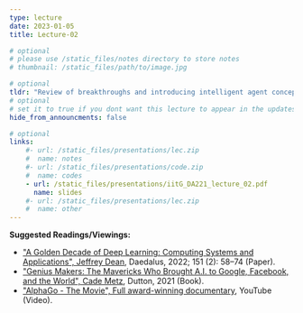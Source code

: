 ```yaml
---
type: lecture
date: 2023-01-05
title: Lecture-02

# optional
# please use /static_files/notes directory to store notes
# thumbnail: /static_files/path/to/image.jpg

# optional
tldr: "Review of breakthroughs and introducing intelligent agent concept"
# optional
# set it to true if you dont want this lecture to appear in the updates section
hide_from_announcments: false

# optional
links: 
    #- url: /static_files/presentations/lec.zip
    #  name: notes
    #- url: /static_files/presentations/code.zip
    #  name: codes
    - url: /static_files/presentations/iitG_DA221_lecture_02.pdf
      name: slides
    #- url: /static_files/presentations/lec.zip
    #  name: other
---
```


**Suggested Readings/Viewings:**
- ["A Golden Decade of Deep Learning: Computing Systems and Applications", Jeffrey Dean](https://direct.mit.edu/daed/article/151/2/58/110623/A-Golden-Decade-of-Deep-Learning-Computing-Systems), Daedalus, 2022; 151 (2): 58–74 (Paper).
- ["Genius Makers: The Mavericks Who Brought A.I. to Google, Facebook, and the World", Cade Metz](https://www.amazon.in/Genius-Makers-Mavericks-Brought-Facebook/dp/1524742678), Dutton, 2021 (Book).
- ["AlphaGo - The Movie", Full award-winning documentary](https://www.youtube.com/watch?v=WXuK6gekU1Y), YouTube (Video).